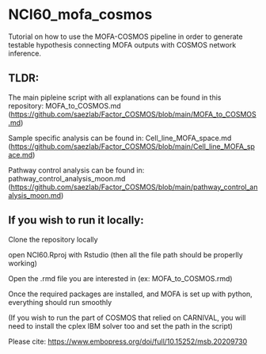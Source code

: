 # NCI60_mofa_cosmos

Tutorial on how to use the MOFA-COSMOS pipeline in order to generate testable hypothesis connecting MOFA outputs with COSMOS network inference.

## TLDR:
The main pipleine script with all explanations can be found in this repository: MOFA_to_COSMOS.md (https://github.com/saezlab/Factor_COSMOS/blob/main/MOFA_to_COSMOS.md)

Sample specific analysis can be found in: Cell_line_MOFA_space.md (https://github.com/saezlab/Factor_COSMOS/blob/main/Cell_line_MOFA_space.md)

Pathway control analysis can be found in: pathway_control_analysis_moon.md (https://github.com/saezlab/Factor_COSMOS/blob/main/pathway_control_analysis_moon.md)

## If you wish to run it locally:

Clone the repository locally

open NCI60.Rproj with Rstudio (then all the file path should be properlly working)

Open the .rmd file you are interested in (ex: MOFA_to_COSMOS.rmd)

Once the required packages are installed, and MOFA is set up with python, everything should run smoothly

(If you wish to run the part of COSMOS that relied on CARNIVAL, you will need to install the cplex IBM solver too and set the path in the script)

Please cite: https://www.embopress.org/doi/full/10.15252/msb.20209730